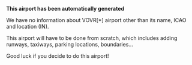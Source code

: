 **This airport has been automatically generated**

We have no information about VOVR[*] airport other than its name, ICAO and location (IN).

This airport will have to be done from scratch, which includes adding runways, taxiways, parking locations, boundaries...

Good luck if you decide to do this airport!